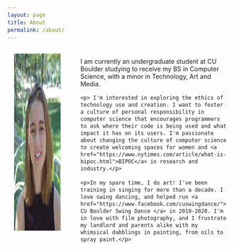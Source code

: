 ```yaml
---
layout: page
title: About
permalink: /about/
---
```


<div class="row">
  <div class="left col">
    <img src="/photos/Headshot.png" alt="Headshot" height="400" style="padding:5px"/>

  </div>
    <div class="right col">
    <p>I am currently an undergraduate student at CU Boulder studying to receive my BS in Computer Science, with a minor in Technology, Art and Media.</p>

    <p> I'm interested in exploring the ethics of technology use and creation. I want to foster a culture of personal responsibility in computer science that encourages programmers to ask where their code is being used and what impact it has on its users. I'm passionate about changing the culture of computer science to create welcoming spaces for women and <a href="https://www.nytimes.com/article/what-is-bipoc.html">BIPOC</a> in research and industry.</p>

    <p>In my spare time, I do art! I've been training in singing for more than a decade. I love swing dancing, and helped run <a href="https://www.facebook.com/cuswingdance/"> CU Boulder Swing Dance </a> in 2019-2020. I'm in love with film photography, and I frustrate my landlord and parents alike with my whimsical dabblings in painting, from oils to spray paint.</p>
  </div>
</div>

<style>
  .col {
    float: left;
    padding: 10px;
  }

  .left {
    width: 40%;
    padding-right: 40px;
  }

  .right {
    width: 80%;
  }

  .row {
    display: flex;
  }

</style>

